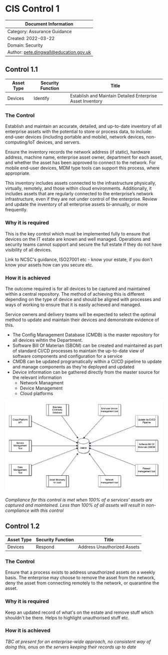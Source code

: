 # CIS Control 1

| Document Information |
------------------------|
| Category: Assurance Guidance |
| Created: 2022-03-22 |
| Domain: Security |
| Author: pete.dingwall@education.gov.uk |

## Control 1.1

| Asset Type | Security Function | Title| 
---| ---| ---|
| Devices | Identify | Establish and Maintain Detailed Enterprise Asset Inventory

### The Control

Establish and maintain an accurate, detailed, and up-to-date inventory of all enterprise assets with the potential to store or process data, to include: end-user devices (including portable and mobile), network devices, non-computing/IoT devices, and servers.

Ensure the inventory records the network address (if static), hardware address, machine name, enterprise asset owner, department for each asset, and whether the asset has been approved to connect to the network. For mobile end-user devices, MDM type tools can support this process, where appropriate.

This inventory includes assets connected to the infrastructure physically, virtually, remotely, and those within cloud environments. Additionally, it includes assets that are regularly connected to the enterprise’s network infrastructure, even if they are not under control of the enterprise. Review and update the inventory of all enterprise assets bi-annually, or more frequently.

### Why it is required

This is the key control which must be implemented fully to ensure that devices on the IT estate are known and well managed. Operations and security teams cannot support and secure the full estate if they do not have visibility of all devices.

Link to NCSC's guidance, ISO27001 etc - know your estate, if you don't know your assets how can you secure etc.

### How it is achieved

The outcome required is for all devices to be captured and maintained within a central repository. The method of achieving this is different depending on the type of device and should be aligned with processes and ways of working to ensure that it is easily achieved and managed. 

Service owners and delivery teams will be expected to select the optimal method to update and maintain their devices and demonstrate evidence of this.

* The Config Management Database (CMDB) is the master repository for all devices wihtin the Department.
* Software Bill Of Materian (SBOM) can be created and maintained as part of standard CI/CD processes to maintain the up-to-date view of software components and configuration for a service
* CMDB can be updated programatically within a CI/CD pipeline to update and manage components as they're deployed and updated
* Device information can be gathered directly from the master source for the relevant information
  * Network Managment
  * Device Management
  * Cloud platforms

![CMDB hierarchy and integration](../Assurance/Images/ASU-CTG001-CMDB-Hierarchy.png)

*Compliance for this control is met when 100% of a services' assets are captured and maintained. Less than 100% of all assets will result in non-compliance with this control*

## Control 1.2

| Asset Type | Security Function | Title| 
---| ---| ---|
| Devices |Respond |Address Unauthorized Assets |

### The Control
Ensure that a process exists to address unauthorized assets on a weekly basis. The enterprise may choose to remove the asset from the network, deny the asset from connecting remotely to the network, or quarantine the asset.

### Why it is required

Keep an updated record of what's on the estate and remove stuff which shouldn't be there. Helps to highlight unauthorised stuff etc.

### How it is achieved

*TBC at present for an enterprise-wide approach, no consistent way of doing this, onus on the servers keeping their records up to date*
